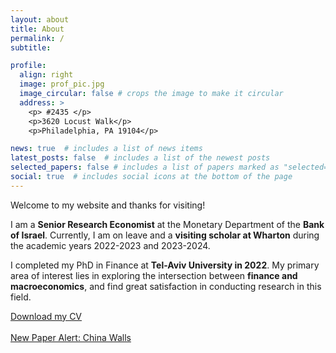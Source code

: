 ```yaml
---
layout: about
title: About
permalink: /
subtitle: 

profile:
  align: right
  image: prof_pic.jpg
  image_circular: false # crops the image to make it circular
  address: >
    <p> #2435 </p>
    <p>3620 Locust Walk</p>
    <p>Philadelphia, PA 19104</p>

news: true  # includes a list of news items
latest_posts: false  # includes a list of the newest posts
selected_papers: false # includes a list of papers marked as "selected={true}"
social: true  # includes social icons at the bottom of the page
---
```

Welcome to my website and thanks for visiting!

I am a **Senior Research Economist** at the Monetary Department of the **Bank of Israel**. Currently, I am on leave and a **visiting scholar at Wharton** during the academic years 2022-2023 and 2023-2024. 

I completed my PhD in Finance at **Tel-Aviv University in 2022**. My primary area of interest lies in exploring the intersection between **finance and macroeconomics**, and find great satisfaction in conducting research in this field.



<div class="cv-widget">
    <a href="https://1drv.ms/b/s!AoN-rrIppbFxieAoqOL6OcWoRLLMrg?e=7MRuvi" download>Download my CV</a>
    <br> <br>
    <a href="https://www.dropbox.com/scl/fi/wz9xzwhb8qj4cras2jrzt/_ChinaWalls.pdf?rlkey=f7rl8tj4x5mims73t82y761ej&st=jdwnbjnt&dl=0">New Paper Alert: China Walls</a>
</div>



